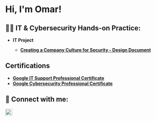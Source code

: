 <h1>Hi, I'm Omar!

<h2>👨‍💻 IT & Cybersecurity Hands-on Practice:</h2>

- <b> IT Project
  - [Creating a Company Culture for Security - Design Document](https://docs.google.com/document/d/17BUrJEyw7zGDfJNJUeKLhS36iGiG1wC2FfbKALSNHkE/edit?tab=t.0)
  


<h2> Certifications</h2>

- [Google IT Support Professional Certificate](https://www.coursera.org/account/accomplishments/specialization/certificate/PQVM2JRH0NPF)
- [Google Cybersecurity Professional Certificate](https://www.coursera.org/account/accomplishments/specialization/certificate/X6UTFHXWSB0G)

<h2> 🤳 Connect with me:</h2>

[<img align="left" alt="JoshMadakor | LinkedIn" width="22px" src="https://cdn.jsdelivr.net/npm/simple-icons@v3/icons/linkedin.svg" />][linkedin]

[linkedin]: https://linkedin.com/in/omar-moamen-cybersecurity

<!--
**joshmadakor1/joshmadakor1** is a ✨ _special_ ✨ repository because its `README.md` (this file) appears on your GitHub profile.

Here are some ideas to get you started:

- 🔭 I’m currently working on ...
- 🌱 I’m currently learning ...
- 👯 I’m looking to collaborate on ...
- 🤔 I’m looking for help with ...
- 💬 Ask me about ...
- 📫 How to reach me: ...
- 😄 Pronouns: ...
- ⚡ Fun fact: ...
-->
